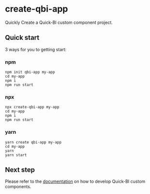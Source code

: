 # create-qbi-app
Quickly Create a Quick-BI custom component project. 
## Quick start

3 ways for you to getting start:
### npm
```
npm init qbi-app my-app
cd my-app
npm i
npm run start
```

### npx
```
npx create-qbi-app my-app
cd my-app
npm i
npm run start
```

### yarn
```
yarn create qbi-app my-app
cd my-app
yarn
yarn start
```

## Next step
Please refer to the [documentation](https://www.yuque.com/u2227425/ia1pn8/xaia8g) on how to develop Quick-BI custom components.
